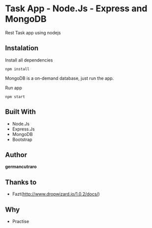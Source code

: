 # Task App - Node.Js - Express and MongoDB

Rest Task app using nodejs

## Instalation

Install all dependencies

```
npm install
```

MongoDB is a on-demand database, just run the app.

Run app

```
npm start
```

## Built With

* Node.Js
* Express.Js
* MongoDB
* Bootstrap

## Author

**germancutraro**

## Thanks to

* Fazt(http://www.dropwizard.io/1.0.2/docs/) 

## Why

* Practise
